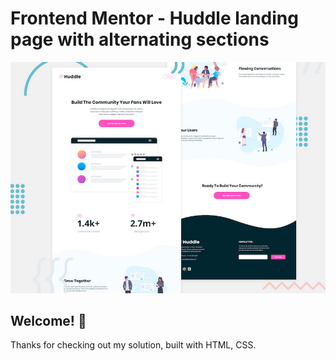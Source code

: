 # Frontend Mentor - Huddle landing page with alternating sections

![Header/intro section for the Huddle landing page with alternating sections](./design/desktop-preview.jpg)

## Welcome! 👋

Thanks for checking out my solution, built with HTML, CSS.
